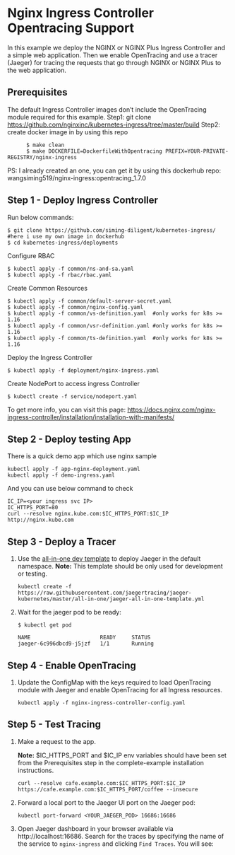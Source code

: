 
# Nginx Ingress Controller Opentracing Support

In this example we deploy the NGINX or NGINX Plus Ingress Controller and a simple web application. Then we enable OpenTracing and use a tracer (Jaeger) for tracing the requests that go through NGINX or NGINX Plus to the web application.

## Prerequisites

The default Ingress Controller images don’t include the OpenTracing module required for this example. 
Step1: git clone https://github.com/nginxinc/kubernetes-ingress/tree/master/build 
Step2: create docker image in by using this repo
 ```
       $ make clean
       $ make DOCKERFILE=DockerfileWithOpentracing PREFIX=YOUR-PRIVATE-REGISTRY/nginx-ingress
 ```
PS: I already created an one, you can get it by using this dockerhub repo: wangsiming519/nginx-ingress:opentracing_1.7.0


## Step 1 - Deploy Ingress Controller 

Run below commands:
```
$ git clone https://github.com/siming-diligent/kubernetes-ingress/  #here i use my own image in dockerhub
$ cd kubernetes-ingress/deployments
```
Configure RBAC
```
$ kubectl apply -f common/ns-and-sa.yaml
$ kubectl apply -f rbac/rbac.yaml
```

Create Common Resources
```
$ kubectl apply -f common/default-server-secret.yaml
$ kubectl apply -f common/nginx-config.yaml
$ kubectl apply -f common/vs-definition.yaml  #only works for k8s >= 1.16 
$ kubectl apply -f common/vsr-definition.yaml #only works for k8s >= 1.16 
$ kubectl apply -f common/ts-definition.yaml  #only works for k8s >= 1.16 
```

Deploy the Ingress Controller
```
$ kubectl apply -f deployment/nginx-ingress.yaml
```

Create NodePort to access ingress Controller
```
$ kubectl create -f service/nodeport.yaml
```



To get more info, you can visit this page: https://docs.nginx.com/nginx-ingress-controller/installation/installation-with-manifests/





## Step 2 - Deploy testing App

There is a quick demo app which use nginx sample

```
kubectl apply -f app-nginx-deployment.yaml
kubectl apply -f demo-ingress.yaml
```

And you can use below command to check
```
IC_IP=<your ingress svc IP>
IC_HTTPS_PORT=80
curl --resolve nginx.kube.com:$IC_HTTPS_PORT:$IC_IP http://nginx.kube.com
```



## Step 3 - Deploy a Tracer

1. Use the [all-in-one dev template](https://github.com/jaegertracing/jaeger-kubernetes#development-setup) to deploy Jaeger in the default namespace. **Note:** This template should be only used for development or testing.
   ```
   kubectl create -f https://raw.githubusercontent.com/jaegertracing/jaeger-kubernetes/master/all-in-one/jaeger-all-in-one-template.yml
   ```

2. Wait for the jaeger pod to be ready:
   ```
   $ kubectl get pod

   NAME                      READY     STATUS   
   jaeger-6c996dbcd9-j5jzf   1/1       Running
   ```

## Step 4 - Enable OpenTracing
1. Update the ConfigMap with the keys required to load OpenTracing module with Jaeger and enable  OpenTracing for all Ingress resources.
   ```
   kubectl apply -f nginx-ingress-controller-config.yaml
   ```

## Step 5 - Test Tracing
1. Make a request to the app. 
   
   **Note:** $IC_HTTPS_PORT and $IC_IP env variables should have been set from the Prerequisites step in the complete-example installation instructions.
   ```
   curl --resolve cafe.example.com:$IC_HTTPS_PORT:$IC_IP https://cafe.example.com:$IC_HTTPS_PORT/coffee --insecure
   ```
1. Forward a local port to the Jaeger UI port on the Jaeger pod:
   ```
   kubectl port-forward <YOUR_JAEGER_POD> 16686:16686
   ``` 
1. Open Jaeger dashboard in your browser available via http://localhost:16686. Search for the traces by specifying the name of the service to `nginx-ingress` and clicking `Find Traces`. You will see:
